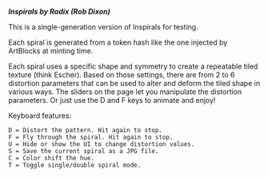
***Inspirals by Radix (Rob Dixon)***

This is a single-generation version of Inspirals for testing.

Each spiral is generated from a token hash like the one injected by ArtBlocks at minting time.

Each spiral uses a specific shape and symmetry to create a repeatable tiled texture (think Escher). Based on those settings, there are from 2 to 6 distortion parameters that can be used to alter and deform the tiled shape in various ways. The sliders on the page let you manipulate the distortion parameters. Or just use the D and F keys to animate and enjoy!

Keyboard features:

    D = Distort the pattern. Hit again to stop.
    F = Fly through the spiral. Hit again to stop.
    U = Hide or show the UI to change distortion values.
    S = Save the current spiral as a JPG file.
    C = Color shift the hue.
    T = Toggle single/double spiral mode.
